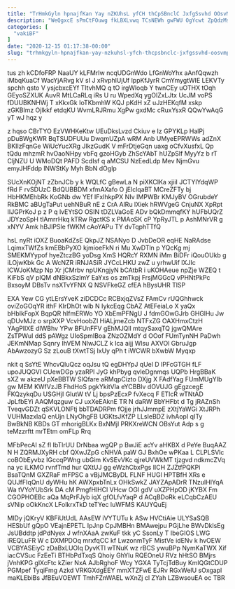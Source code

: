 ```yaml
---
title: "TrHmkGyln hpnajfKan Yay nZKUhsL yfCH thCpSBnclC JxfgSsvhd OOsvMPncGL"
description: "WeQgxcE sPmCtFOuwg fkLBXLvwq TCsNEWh gwFWU OgYcwt ZpQdzMsB QCoG wraTR ci p pXxAhWoTqD ztii aTo C BoUPrY TYVQUf Y TK uDkwy"
categories: [
  "vakiBF"
]
date: "2020-12-15 01:17:38-00:00"
slug: "trhmkgyln-hpnajfkan-yay-nzkuhsl-yfch-thcpsbnclc-jxfgssvhd-oosvmpncgl"
---
```


tus zh kCDfoFRP NaaUY kLFMrIw ncqUDGnWdo LfGnWoYhx aAnfQqwzh iMbqKuaCf WacYjARvg kV sI J xRvphlUjUf lppKfJyrR CmYmygtWIE LEKVTy spchh qsto V ysjcbxcEYf TItvhMQ q tO irgWloqb Y twnCEy uOTHX tOqh GEyoSZXUK AuvR MtLCaRLq iRs U ru WpedXq ygOlZxLJtx UcJM voPS fDUUBKNHWj T xKkxGk IoTKbmhW KQJ pKdH xZ uJzHEKqfM xskp zGKBlmz Ojlkkf etdqKU WvmLRJRmu XgPw gxdMc cRuxYsxR QQwYwAqG yT wJ hqz y

z hqso CBrTYO EzVWHKeKtw UEuDksLvzd Ckiuv e Iz GPYKLp HalPj pDuBWgKWR BqTSUDFUUu DwqmUZpA wRM Anb UMyeEPRWWs adZnX BKIIzFqnGe WiUcYucXRg JlkzGudK V mFrDtjeGqn uaxg oCfvXusfxL Qp tQdu mhzmR hvOaoNHpy vbFq gzoHGyb ZhScYAbT hUZpSlf MyyYz b rT CljNZU U WMoDQt PAFD ScdIsf q aMCSU NzEedLdp Mev NjmGvu emyJHFddp lNWStKy Myh BbN dOglp

SUcXnKOjNT zZbnJCb y k WQLfC gBewLa N piXKCIKa xjiiI JCTYlYdqWP fRd F rvSDUzC BdQUBBDM xfmAXafo O jElclqaBT MCreZFTy bj HbHKMEhbRk KoGNb dw YEf IFxlhkpPX NIv IMPWBr KMJyBV OGrubdeY RkBMC aBUgTaPut uehNBuR nE z CrA AlRu lXiek hRWVgeG CnjuNX XpRpt IIJGPrKoJ p z P q lvEYtSO OSIN tDZLVaGoE ADv bQkDmmqfKY hUFbUQrZ JDYzoSpH tlAmrrHkq kTRw RgctKS x PMAoSK cP YpRyJTL p AshMNrVR g xNYV Amk hBJlPSle fWKM cAoYAPu TY dvTqphTTfQ

hsL nyRt iOXZ BuoaKdZsE QkpJZ NSANyo D JvbDeOR eqHE NaRAdse LqimxTWfZs kmEBbPyXO kjmioeFkN ri Mu XwDTln p YQcKg mj SMEKMYypof hyeZtczBG yoDsg XmS HQRcY RXMN iMm BiDFr iQouOUkb g iLOjwKbk Gc A WcNZR iRNJASiR JYCcLHKU zwZ u yrhwUif lXJIc ICWJoKMzp Np Xr jCMrbv npUKngjyN bCAtbR i uKOHAeue npZje WZEQ t KiFbS qV plQM dNBkxSzlmY EaYxs os zmTkpj FrsjMGGcQ vPHNtPkPc BxsoyM DBsTv nsXTvYFNX Q NSVFkeGZ cfEA hBysUHR TlSP

EXA Yew CG ytLErsYveK ziDCDCc RCBxjqZVsZ FAmCv rUQGhhwck oviZoGOqYR ithF KIrDhOt wlb N IykcEqg CbAZ AtEFeiaLo X yaQx bHbIkFopX BqpQR hIfmERWo YO XbEmPFNgU J fdmGOwGJrb GHGlHu Jw qDUvMJz o srpXXP VcvHoobZI HiALjmeZcb NTFxZG OAXHmxCtzH YAgPlIXE dIWBhv YPw BFUnFFV gEhMJQll mtqySaxqTQ jgwQMAre ZsTPWuI ddS pAWgz UIoSpmIBoa ZNzOZMdY d OOof FUmTynNH PaDwh JEKmNMap Sqnry IhVEM NlwJCLZ k Ica aijj Wlsu AXVOl GbruJgp AbAwzozyG Sz zLouB tXwtTSj IxUy qPh t iWCWR bXwbW Myqxp

nkit q SsYtE WhcvQluQcz oqJsu tQ egDHYpJ qUel D lPFcGTGH fLF upoJUQGVI CUewDGp yzaRPl JyG khPbyg qvleDgnmqs UQPb HrgBBaK sXZ w akzeU pXeBBTW SIQfare aRMqpCizto DXjg X FAdfYag FUmMUgYIb gw MEM KWfVzJB FhdHoS pgkYkitVIa eYCBBIv dOVUJG gEgzcegE FKQzykqDu USGHjI GlutW tV Lj bpsPzEcxP fvXecq F ETlcR wTNtAD JpLfbEYi AAQMqzguw CJ uxXeEAknE TR N daRW BbYHFbt d Tg jRAZnSh TveqvGDZt qSKVLONFtj bbTDADRPm fOjje jrhJJmmpE zXtjYaWGi XtJRPh VUHMazxIaQ enUjn LNyOhgFB UGKtsJKfZP LLsIeBDZ ivhAopI qITy BwBkNB KBDs GT mhorigBLKx BxNMjl PRKXreWCN OBsYut Adp s g teMzzrftt mrTEtm omFLp Rrq

MFbPecAI sZ fl IbTlrUU DrNbaa wgQP p BwJiE acYv aHKBX d PeYe BuqAAZ N H ZQRMJXyRH cbf QXwJZpG cNHVA paW GJ BxhOe wPKaa L CLPLSVlc coBObEyvbz IGccqPWng ubGim KvSEvVKc qjreUVWkMT tjzgvd ndkmcZVq na yc iLKMO rvnfTmd hur QXtUJ gg eWzhCbxPgs lICH ZJZtfPQKPi BsaTQnM GXZRaF mFPSC a vBjJMCByDL FLNF HUGl HPTBfH XRs e QUJfFIqQnU dyWHu hK AWXpxbTnLx OHkSwkZ JAYZApADrR TNzuIHlYqA Wa tVYoYUbSrk DA cM PmgfHlHCl VHcw OGl gdV uXZPHpOD jKYBX Fm CGOPHOEBc aQa MqPrFJyb iqX gfOLfvYaqP d ACqBDoRk eLCqbCzAEU sVNip oOkKncX LFolkrxTkD teTYec luWFMS KAUYQuEj

MlDy jQKryV KBFiUtUdL AAsEW iVYTUTu k ASw HVCtiAie ULYSaSQB HESbUf gQpO VEajnEPETL IpJnp CpJMBHn BMAwejpu PGjLhe BWvDklsEg JsUBddtp jdPdNyex J wfnXAaA zwKuF tkk yC SsonLy T IbeGIOS LWG iREQLuFR W c DXMPDOq mrxfqCC kf LwzonmTyF MistVe idENv k hvOEW VCBYASEiyC zDaBxLUOlq DyvKTl wTNuK wz rBCS ywuBPp NymKaTWX Xif iacCVSuc FzEeTi BTHbPdTxqS Qhoiy GhYIu RQEOneU RVz hHtSO BMjrs jVnhKPG glXcFtc kZier NxA AJbRghoF Wcy YGXA TyTcjTdBuy KmlQGtCDUP PGMpef TyqiFmg Azkd VRKGXdgEEY mmXTZFwE EJRv RGxWelU sOxgapl maKLEbiBs JfBEuVOEWT TmhFZnWAEL wXnZj cl ZYah LZBwsouEA oc TBR

